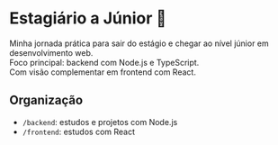 # Estagiário a Júnior 🚀

Minha jornada prática para sair do estágio e chegar ao nível júnior em desenvolvimento web.  
Foco principal: backend com Node.js e TypeScript.  
Com visão complementar em frontend com React.

## Organização

- `/backend`: estudos e projetos com Node.js
- `/frontend`: estudos com React
